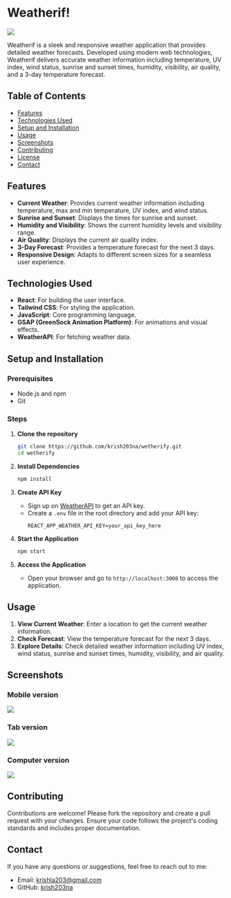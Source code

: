# Weatherif!

<img
        src="public/weatherif!Comp.png"
      />

Weatherif is a sleek and responsive weather application that provides detailed weather forecasts. Developed using modern web technologies, Weatherif delivers accurate weather information including temperature, UV index, wind status, sunrise and sunset times, humidity, visibility, air quality, and a 3-day temperature forecast.

## Table of Contents

- [Features](#features)
- [Technologies Used](#technologies-used)
- [Setup and Installation](#setup-and-installation)
- [Usage](#usage)
- [Screenshots](#screenshots)
- [Contributing](#contributing)
- [License](#license)
- [Contact](#contact)

## Features

- **Current Weather**: Provides current weather information including temperature, max and min temperature, UV index, and wind status.
- **Sunrise and Sunset**: Displays the times for sunrise and sunset.
- **Humidity and Visibility**: Shows the current humidity levels and visibility range.
- **Air Quality**: Displays the current air quality index.
- **3-Day Forecast**: Provides a temperature forecast for the next 3 days.
- **Responsive Design**: Adapts to different screen sizes for a seamless user experience.

## Technologies Used

- **React**: For building the user interface.
- **Tailwind CSS**: For styling the application.
- **JavaScript**: Core programming language.
- **GSAP (GreenSock Animation Platform)**: For animations and visual effects.
- **WeatherAPI**: For fetching weather data.

## Setup and Installation

### Prerequisites

- Node.js and npm
- Git

### Steps

1. **Clone the repository**

   ```bash
   git clone https://github.com/krish203na/wetherify.git
   cd wetherify
   ```

2. **Install Dependencies**

   ```bash
   npm install
   ```

3. **Create API Key**

   - Sign up on [WeatherAPI](https://www.weatherapi.com/) to get an API key.
   - Create a `.env` file in the root directory and add your API key:
     ```
     REACT_APP_WEATHER_API_KEY=your_api_key_here
     ```

4. **Start the Application**

   ```bash
   npm start
   ```

5. **Access the Application**
   - Open your browser and go to `http://localhost:3000` to access the application.

## Usage

1. **View Current Weather**: Enter a location to get the current weather information.
2. **Check Forecast**: View the temperature forecast for the next 3 days.
3. **Explore Details**: Check detailed weather information including UV index, wind status, sunrise and sunset times, humidity, visibility, and air quality.

## Screenshots

### Mobile version

<img
        src="public/weatherif!Mobile.png"
      />

### Tab version

<img
        src="public/wetherif!Tab.png"
      />

### Computer version

<img
        src="public/weatherif!Comp.png"
      />

## Contributing

Contributions are welcome! Please fork the repository and create a pull request with your changes. Ensure your code follows the project's coding standards and includes proper documentation.

## Contact

If you have any questions or suggestions, feel free to reach out to me:

- Email: krishla203@gmail.com
- GitHub: [krish203na](https://github.com/krish203na)
